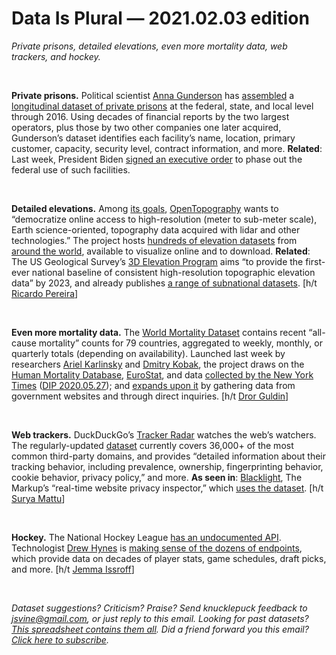 Data Is Plural — 2021.02.03 edition
===================================

*Private prisons, detailed elevations, even more mortality data, web trackers, and hockey.*

&nbsp;

**Private prisons.** Political scientist [Anna Gunderson](https://www.annagunderson.com/home) has [assembled](https://www.cambridge.org/core/journals/perspectives-on-politics/article/abs/why-do-states-privatize-their-prisons-the-unintended-consequences-of-inmate-litigation/AF814E16A605CA894D558AE72BEF65C9) a [longitudinal dataset of private prisons](https://www.annagunderson.com/data/private-prisons) at the federal, state, and local level through 2016. Using decades of financial reports by the two largest operators, plus those by two other companies one later acquired, Gunderson’s dataset identifies each facility’s name, location, primary customer, capacity, security level, contract information, and more. **Related**: Last week, President Biden [signed an executive order](https://www.whitehouse.gov/briefing-room/presidential-actions/2021/01/26/executive-order-reforming-our-incarceration-system-to-eliminate-the-use-of-privately-operated-criminal-detention-facilities/) to phase out the federal use of such facilities.

&nbsp;

**Detailed elevations.** Among [its goals](https://opentopography.org/about), [OpenTopography](https://opentopography.org/) wants to “democratize online access to high-resolution (meter to sub-meter scale), Earth science-oriented, topography data acquired with lidar and other technologies.” The project hosts [hundreds of elevation datasets](https://portal.opentopography.org/dataCatalog) from [around the world](https://portal.opentopography.org/datasets), available to visualize online and to download. **Related**: The US Geological Survey’s [3D Elevation Program](https://www.usgs.gov/core-science-systems/ngp/3dep/what-is-3dep) aims “to provide the first-ever national baseline of consistent high-resolution topographic elevation data” by 2023, and already publishes [a range of subnational datasets](https://www.usgs.gov/core-science-systems/ngp/3dep/data-tools). [h/t [Ricardo Pereira](https://twitter.com/Olenellus/status/1354562008998440963)]

&nbsp;

**Even more mortality data.** The [World Mortality Dataset](https://github.com/akarlinsky/world_mortality) contains recent “all-cause mortality” counts for 79 countries, aggregated to weekly, monthly, or quarterly totals (depending on availability). Launched last week by researchers [Ariel Karlinsky](https://akarlinsky.github.io/) and [Dmitry Kobak](https://dkobak.github.io/), the project draws on the [Human Mortality Database](https://www.mortality.org/), [EuroStat](https://ec.europa.eu/eurostat/statistics-explained/index.php?title=Weekly_death_statistics&stable), and data [collected by the New York Times](https://github.com/nytimes/covid-19-data/tree/master/excess-deaths) ([DIP 2020.05.27](https://tinyletter.com/data-is-plural/letters/data-is-plural-2020-05-27-edition)); and [expands upon it](https://www.medrxiv.org/content/10.1101/2021.01.27.21250604v1) by gathering data from government websites and through direct inquiries. [h/t [Dror Guldin](https://www.linkedin.com/in/dror-guldin-903950a8/)]

&nbsp;

**Web trackers.** DuckDuckGo’s [Tracker Radar](https://spreadprivacy.com/duckduckgo-tracker-radar/) watches the web’s watchers. The regularly-updated [dataset](https://github.com/duckduckgo/tracker-radar) currently covers 36,000+ of the most common third-party domains, and provides “detailed information about their tracking behavior, including prevalence, ownership, fingerprinting behavior, cookie behavior, privacy policy,” and more. **As seen in**: [Blacklight](https://themarkup.org/blacklight), The Markup’s “real-time website privacy inspector,” which [uses the dataset](https://themarkup.org/blacklight/2020/09/22/how-we-built-a-real-time-privacy-inspector). [h/t [Surya Mattu](https://twitter.com/suryamattu/status/1308346656899956736)]

&nbsp;

**Hockey.** The National Hockey League [has an undocumented API](https://www.kevinsidwar.com/iot/2017/7/1/the-undocumented-nhl-stats-api). Technologist [Drew Hynes](https://pure-defect.com/about/) is [making sense of the dozens of endpoints](https://gitlab.com/dword4/nhlapi), which provide data on decades of player stats, game schedules, draft picks, and more. [h/t [Jemma Issroff](https://github.com/jemmaissroff/hockey)]

&nbsp;

*Dataset suggestions? Criticism? Praise? Send knucklepuck feedback to jsvine@gmail.com, or just reply to this email. Looking for past datasets? [This spreadsheet contains them all](https://docs.google.com/spreadsheets/d/1wZhPLMCHKJvwOkP4juclhjFgqIY8fQFMemwKL2c64vk). Did a friend forward you this email? [Click here to subscribe](https://tinyletter.com/data-is-plural).*